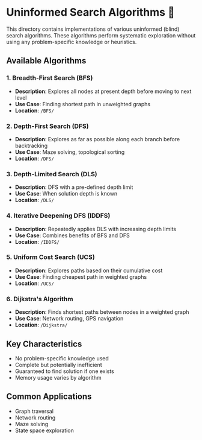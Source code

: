 # Uninformed Search Algorithms 🔎

This directory contains implementations of various uninformed (blind) search algorithms. These algorithms perform systematic exploration without using any problem-specific knowledge or heuristics.

## Available Algorithms

### 1. Breadth-First Search (BFS)
- **Description**: Explores all nodes at present depth before moving to next level
- **Use Case**: Finding shortest path in unweighted graphs
- **Location**: `/BFS/`

### 2. Depth-First Search (DFS)
- **Description**: Explores as far as possible along each branch before backtracking
- **Use Case**: Maze solving, topological sorting
- **Location**: `/DFS/`

### 3. Depth-Limited Search (DLS)
- **Description**: DFS with a pre-defined depth limit
- **Use Case**: When solution depth is known
- **Location**: `/DLS/`

### 4. Iterative Deepening DFS (IDDFS)
- **Description**: Repeatedly applies DLS with increasing depth limits
- **Use Case**: Combines benefits of BFS and DFS
- **Location**: `/IDDFS/`

### 5. Uniform Cost Search (UCS)
- **Description**: Explores paths based on their cumulative cost
- **Use Case**: Finding cheapest path in weighted graphs
- **Location**: `/UCS/`

### 6. Dijkstra's Algorithm
- **Description**: Finds shortest paths between nodes in a weighted graph
- **Use Case**: Network routing, GPS navigation
- **Location**: `/Dijkstra/`

## Key Characteristics
- No problem-specific knowledge used
- Complete but potentially inefficient
- Guaranteed to find solution if one exists
- Memory usage varies by algorithm

## Common Applications
- Graph traversal
- Network routing
- Maze solving
- State space exploration 